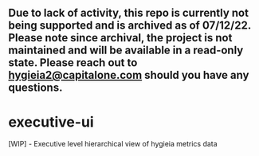 ## Due to lack of activity, this repo is currently not being supported and is archived as of 07/12/22. Please note since archival, the project is not maintained and will be available in a read-only state. Please reach out to hygieia2@capitalone.com should you have any questions.
# executive-ui
[WIP] - Executive level hierarchical view of hygieia metrics data
